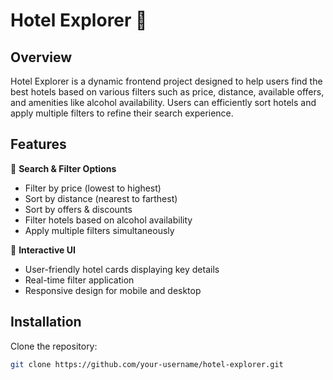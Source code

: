# Hotel Explorer 🏨  

## Overview  
Hotel Explorer is a dynamic frontend project designed to help users find the best hotels based on various filters such as price, distance, available offers, and amenities like alcohol availability. Users can efficiently sort hotels and apply multiple filters to refine their search experience.

## Features  
🔹 **Search & Filter Options**  
- Filter by price (lowest to highest)  
- Sort by distance (nearest to farthest)  
- Sort by offers & discounts  
- Filter hotels based on alcohol availability  
- Apply multiple filters simultaneously  

🔹 **Interactive UI**  
- User-friendly hotel cards displaying key details  
- Real-time filter application  
- Responsive design for mobile and desktop  

## Installation  
Clone the repository:  
```bash
git clone https://github.com/your-username/hotel-explorer.git
